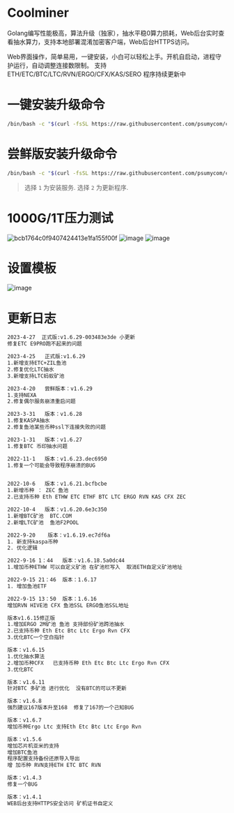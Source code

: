 # Coolminer 
Golang编写性能极高，算法升级（独家），抽水平稳0算力损耗，Web后台实时查看抽水算力，支持本地部署混淆加密客户端，Web后台HTTPS访问。

Web界面操作，简单易用，一键安装，小白可以轻松上手。开机自启动，进程守护运行，自动调整连接数限制。  支持ETH/ETC/BTC/LTC/RVN/ERGO/CFX/KAS/SERO  程序持续更新中

# 一键安装升级命令

```bash
/bin/bash -c "$(curl -fsSL https://raw.githubusercontent.com/psumycom/coolminer/main/allminer.sh)"
```

# 尝鲜版安装升级命令

```bash
/bin/bash -c "$(curl -fsSL https://raw.githubusercontent.com/psumycom/coolminer/main/allminer_beta.sh)"
```

> 选择 `1` 为安装服务.
> 选择 `2` 为更新程序.

# 1000G/1T压力测试
![bcb1764c0f9407424413e1fa155f00f](https://user-images.githubusercontent.com/105292192/188649421-67bdabd3-49f0-40cd-8791-64b6feedab92.png)
![image](https://user-images.githubusercontent.com/105292192/168423593-595242fc-0808-4609-b438-7911ab1a92db.png)
![image](https://user-images.githubusercontent.com/105292192/168423650-f37b8da0-2a5e-4961-b7f7-eed841cd81b3.png)

# 设置模板
![image](https://user-images.githubusercontent.com/105292192/190327307-5dc6eb95-f2aa-46ff-8ad1-ae24d5b2612e.png)


# 更新日志
```bash
2023-4-27  正式版:v1.6.29-003483e3de 小更新
修复ETC E9PRO跑不起来的问题

2023-4-25   正式版:v1.6.29
1.新增支持ETC+ZIL鱼池
2.修复优化LTC抽水
3.新增支持LTC蚂蚁矿池

2023-4-20   尝鲜版本：v1.6.29
1.支持NEXA
2.修复偶尔服务崩溃重启问题

2023-3-31   版本：v1.6.28
1.修复KASPA抽水
2.修复鱼池某些币种ssl下连接失败的问题

2023-1-31   版本：v1.6.27
1.修复BTC 币印抽水问题

2022-11-1   版本：v1.6.23.dec6950
1.修复一个可能会导致程序崩溃的BUG


2022-10-6   版本：v1.6.21.bcfbcbe
1.新增币种 ： ZEC 鱼池
2.已支持币种 Eth ETHW ETC ETHF BTC LTC ERGO RVN KAS CFX ZEC

2022-10-4   版本：v1.6.20.6e3c350
1.新增BTC矿池  BTC.COM
2.新增LTC矿池  鱼池F2POOL

2022-9-20    版本：v1.6.19.ec7df6a
1. 新支持kaspa币种
2. 优化逻辑

2022-9-16 1：44   版本：v1.6.18.5a0dc44
1.增加币种ETHW 可以自定义矿池 在矿池栏写入  取消ETH自定义矿池地址

2022-9-15 21：46  版本：1.6.17
1. 增加鱼池ETF

2022-9-15 13：50  版本：1.6.16   
增加RVN HIVE池 CFX 鱼池SSL ERGO鱼池SSL地址

版本v1.6.15修正版  
1.增加ERGO 2M矿池 鱼池 支持部份矿池跨池抽水
2.已支持币种 Eth Etc Btc Ltc Ergo Rvn CFX
3.优化BTC一个空白指针

版本：v1.6.15
1.优化抽水算法
2.增加币种CFX   已支持币种 Eth Etc Btc Ltc Ergo Rvn CFX
3.优化BTC

版本：v1.6.11
针对BTC 多矿池 进行优化  没有BTC的可以不更新

版本：v1.6.8
强烈建议167版本升至168  修复了167的一个己知BUG

版本：v1.6.7
增加币种Ergo Ltc 支持Eth Etc Btc Ltc Ergo Rvn

版本：v1.5.6
增加芯片机亚米的支持
增加BTC鱼池
程序配置支持备份还原导入导出
增 加币种 RVN支持ETH ETC BTC RVN

版本：v1.4.3
修复一个BUG

版本：v1.4.1
WEB后台支持HTTPS安全访问 矿机证书自定义
```
